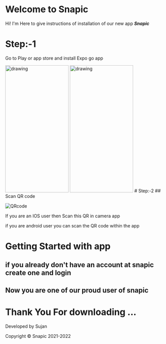 # Welcome to Snapic

Hi! I'm Here  to give instructions of installation of  our new app ***Snapic***


# Step:-1
Go to Play or app store and install Expo go app

<img src="http://414cd03e2b04.ngrok.io/Extras/1.png" alt="drawing" width="200" height="400"/>
<img src="http://414cd03e2b04.ngrok.io/extras/ios1.jpg" alt="drawing" width="200"  height="400"/>
# Step:-2
## Scan QR code

![QRcode](http://414cd03e2b04.ngrok.io/extras/qr.png)

If you are an IOS user then Scan this QR in camera app 

if you are android user you can scan the QR code within the app 

# Getting Started with app
## if you already don't have an account at snapic create one and login 
## Now you are one of our proud user of snapic 



# Thank You For downloading ...

Developed by Sujan

Copyright © Snapic 2021-2022

